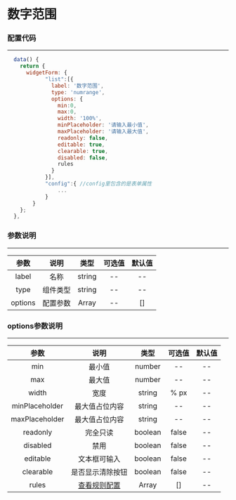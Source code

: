 <h1>数字范围</h1>

### 配置代码
---
```js
  data() {
    return {
      widgetForm: {
            "list":[{
              label: '数字范围',
              type: 'numrange',
              options: {
                min:0,
                max:0,
                width: '100%',
                minPlaceholder: '请输入最小值',
                maxPlaceholder: '请输入最大值',
                readonly: false,
                editable: true,
                clearable: true,
                disabled: false,
                rules
              }
            }],
            "config":{ //config里包含的是表单属性
                ...
            }
        }
    };
  },
```

### 参数说明
---
| 参数 | 说明 | 类型 | 可选值 | 默认值 |
| :-----------: | :--------------------: | :-----: | :-----: | :----: |
| label | 名称 | string |  -- |  --  |
| type | 组件类型 | string |  -- |  --  |
| options | 配置参数 | Array |  -- |   []  |

### options参数说明
---
| 参数 | 说明 | 类型 | 可选值 | 默认值 |
| :-----------: | :--------------------: | :-----: | :-----: | :----: |
| min | 最小值 | number |  --   |  --  |
| max | 最大值 | number |  --   |  --  |
| width | 宽度 | string |  % px  |  --  |
| minPlaceholder | 最大值占位内容 | string |  --  |  --  |
| maxPlaceholder | 最大值占位内容 | string |  --  |  --  |
| readonly | 完全只读 | boolean | false |  --  |
| disabled | 禁用 | boolean |  false  |  --  |
| editable | 文本框可输入 | boolean |  false  |  --  |
| clearable | 是否显示清除按钮	 | boolean |  false  |  --  |
| rules | <a href="/handbook/rules">查看规则配置</a> | Array |  []  |  --  |


